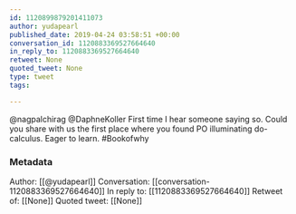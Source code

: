 ```yaml
---
id: 1120899879201411073
author: yudapearl
published_date: 2019-04-24 03:58:51 +00:00
conversation_id: 1120883369527664640
in_reply_to: 1120883369527664640
retweet: None
quoted_tweet: None
type: tweet
tags:

---
```


@nagpalchirag @DaphneKoller First time I hear someone saying so.  Could you share with us the first place where you found PO illuminating do-calculus. Eager to learn. #Bookofwhy

### Metadata

Author: [[@yudapearl]]
Conversation: [[conversation-1120883369527664640]]
In reply to: [[1120883369527664640]]
Retweet of: [[None]]
Quoted tweet: [[None]]
